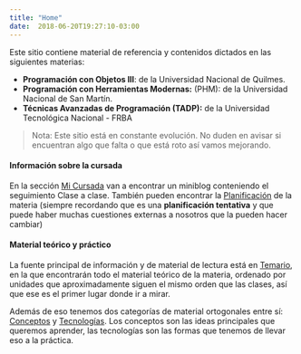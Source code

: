 ```yaml
---
title: "Home"
date:  2018-06-20T19:27:10-03:00
---
```


Este sitio contiene material de referencia y contenidos dictados en las siguientes materias:

* **Programación con Objetos III**: de la Universidad Nacional de Quilmes.
* **Programación con Herramientas Modernas:** (PHM): de la Universidad Nacional de San Martín.
* **Técnicas Avanzadas de Programación (TADP):** de la Universidad Tecnológica Nacional - FRBA

> Nota:
> Este sitio está en constante evolución. No duden en avisar si encuentran algo que falta o que está roto así vamos mejorando. 

#### Información sobre la cursada

En la sección [Mi Cursada](../posts/unq) van a encontrar un miniblog conteniendo el seguimiento Clase a clase. También pueden encontrar la [Planificación](../posts/unq-planificacion) de la materia (siempre recordando que es una **planificación tentativa** y que puede haber muchas cuestiones externas a nosotros que la pueden hacer cambiar)

#### Material  teórico y práctico

La fuente principal de información y de material de lectura está en [Temario](../posts/temario), en la que encontrarán todo el material teórico de la materia, ordenado por unidades que aproximadamente siguen el mismo orden que las clases, así que ese es el primer lugar donde ir a mirar. 


Además de eso tenemos dos categorías de material ortogonales entre sí: [Conceptos](../posts/conceptos) y [Tecnologías](../posts/te). Los conceptos son las ideas principales que queremos aprender, las tecnologías son las formas que tenemos de llevar eso a la práctica.